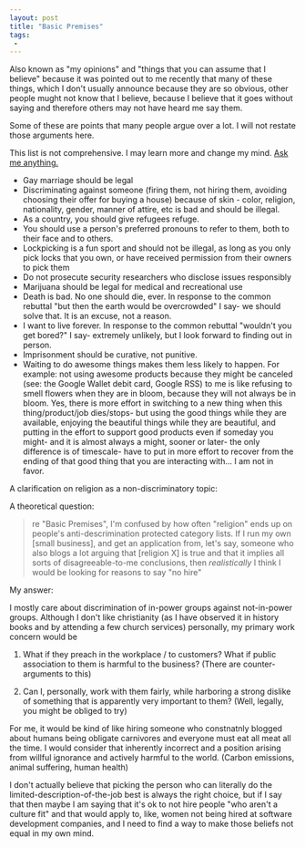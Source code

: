 ```yaml
---
layout: post
title: "Basic Premises"
tags:
 -
---
```


Also known as "my opinions" and "things that you can assume that I believe" because it was pointed out to me recently that many of these things, which I don't usually announce because they are so obvious, other people mught not know that I believe, because I believe that it goes without saying and therefore others may not have heard me say them.

Some of these are points that many people argue over a lot. I will not restate those arguments here.

This list is not comprehensive. I may learn more and change my mind. [Ask me anything.](https://twitter.com/compiledwrong)

- Gay marriage should be legal
- Discriminating against someone (firing them, not hiring them, avoiding choosing their offer for buying a house) because of skin - color, religion, nationality, gender, manner of attire, etc is bad and should be illegal.
- As a country, you should give refugees refuge.
- You should use a person's preferred pronouns to refer to them, both to their face and to others.
- Lockpicking is a fun sport and should not be illegal, as long as you only pick locks that you own, or have received permission from their owners to pick them
- Do not prosecute security researchers who disclose issues responsibly
- Marijuana should be legal for medical and recreational use
- Death is bad. No one should die, ever. In response to the common rebuttal "but then the earth would be overcrowded" I say- we should solve that. It is an excuse, not a reason.
- I want to live forever. In response to the common rebuttal "wouldn't you get bored?" I say- extremely unlikely, but I look forward to finding out in person.
- Imprisonment should be curative, not punitive.
- Waiting to do awesome things makes them less likely to happen. For example: not using awesome products because they might be canceled (see: the Google Wallet debit card, Google RSS) to me is like refusing to smell flowers when they are in bloom, because they will not always be in bloom. Yes, there is more effort in switching to a new thing when this thing/product/job dies/stops- but using the good things while they are available, enjoying the beautiful things while they are beautiful, and putting in the effort to support good products even if someday you might- and it is almost always a might, sooner or later- the only difference is of timescale- have to put in more effort to recover from the ending of that good thing that you are interacting with... I am not in favor.

A clarification on religion as a non-discriminatory topic:

A theoretical question:

>re "Basic Premises", I'm confused by how often "religion" ends up on people's anti-descrimination protected category lists. If I run my own [small business], and get an application from, let's say, someone who also blogs a lot arguing that [religion X] is true and that it implies all sorts of disagreeable-to-me conclusions, then _realistically_ I think I would be looking for reasons to say "no hire"


My answer:

I mostly care about discrimination of in-power groups against not-in-power groups. Although I don't like christianity (as I have observed it in history books and by attending a few church services) personally, my primary work concern would be

1. What if they preach in the workplace / to customers? What if public association to them is harmful to the business? (There are counter-arguments to this)

2. Can I, personally, work with them fairly, while harboring a strong dislike of something that is apparently very important to them? (Well, legally, you might be obliged to try)

For me, it would be kind of like hiring someone who constnatnly blogged about humans being obligate carnivores and everyone must eat all meat all the time. I would consider that inherently incorrect and a position arising from willful ignorance and actively harmful to the world. (Carbon emissions, animal suffering, human health)

I don't actually believe that picking the person who can literally do the limited-description-of-the-job  best is always the right choice, but if I say that then maybe I am saying that it's ok to not hire people "who aren't a culture fit" and that would apply to, like, women not being hired at software development companies, and I need to find a way to make those beliefs not equal in my own mind.

